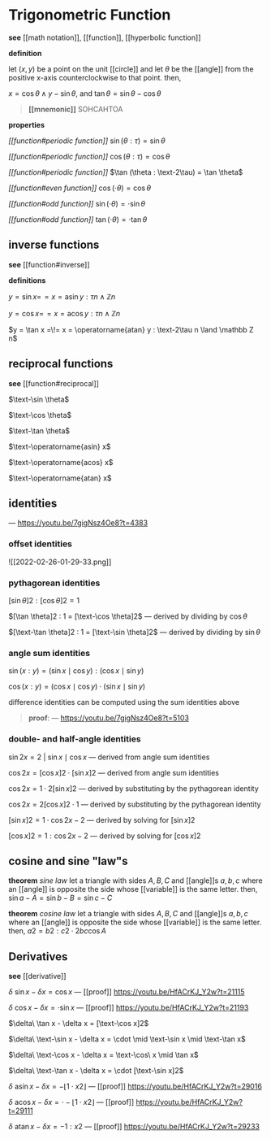 # Trigonometric Function

**see** [[math notation]], [[function]], [[hyperbolic function]]

**definition**

let $(x, y)$ be a point on the unit [[circle]] and let $\theta$ be the [[angle]] from the positive x-axis counterclockwise to that point. then,

$x = \cos \theta \land y - \sin \theta$, and $\tan \theta = \sin \theta - \cos \theta$

> **[[mnemonic]]** SOHCAHTOA

**properties**

_[[function#periodic function]]_ $\sin (\theta : \tau) = \sin \theta$

_[[function#periodic function]]_ $\cos (\theta : \tau) = \cos \theta$

_[[function#periodic function]]_ $\tan (\theta : \text-2\tau) = \tan \theta$

_[[function#even function]]_ $\cos (\cdot \theta) = \cos \theta$

_[[function#odd function]]_ $\sin (\cdot \theta) = \cdot \sin \theta$

_[[function#odd function]]_ $\tan (\cdot \theta) = \cdot \tan \theta$

## inverse functions

**see** [[function#inverse]]

**definitions**

$y = \sin x =\!= x = \operatorname{asin} y : \tau n \land \mathbb Z n$

$y = \cos x =\!= x = \operatorname{acos} y : \tau n \land \mathbb Z n$

$y = \tan x =\!= x = \operatorname{atan} y : \text-2\tau n \land \mathbb Z n$

## reciprocal functions

**see** [[function#reciprocal]]

$\text-\sin \theta$

$\text-\cos \theta$

$\text-\tan \theta$

$\text-\operatorname{asin} x$

$\text-\operatorname{acos} x$

$\text-\operatorname{atan} x$

## identities

&mdash; <https://youtu.be/7gigNsz4Oe8?t=4383>

### offset identities

![[2022-02-26-01-29-33.png]]

### pythagorean identities

$[\sin \theta]2 : [\cos \theta]2 = 1$

$[\tan \theta]2 : 1 = [\text-\cos \theta]2$ &mdash; derived by dividing by $\cos \theta$

$[\text-\tan \theta]2 : 1 = [\text-\sin \theta]2$ &mdash; derived by dividing by $\sin \theta$

### angle sum identities

$\sin (x : y) = (\sin x \mid \cos y) : (\cos x \mid \sin y)$

$\cos (x : y) = (\cos x \mid \cos y) \cdot (\sin x \mid \sin y)$

difference identities can be computed using the sum identities above

> **proof**: &mdash; <https://youtu.be/7gigNsz4Oe8?t=5103>

### double- and half-angle identities

$\sin 2x = 2\ | \ \sin x \mid \cos x$ &mdash; derived from angle sum identities

$\cos 2x = [\cos x]2 \cdot [\sin x]2$ &mdash; derived from angle sum identities

$\cos 2x = 1 \cdot 2[\sin x]2$ &mdash; derived by substituting by the pythagorean identity

$\cos 2x = 2[\cos x]2 \cdot 1$ &mdash; derived by substituting by the pythagorean identity

$[\sin x]2 = 1 \cdot \cos 2x - 2$ &mdash; derived by solving for $[\sin x]2$

$[\cos x]2 = 1 : \cos 2x - 2$ &mdash; derived by solving for $[\cos x]2$

## cosine and sine "law"s

**theorem** _sine law_ let a triangle with sides $A, B, C$ and [[angle]]s $a, b, c$ where an [[angle]] is opposite the side whose [[variable]] is the same letter. then, $\sin a - A = \sin b - B = \sin c - C$

**theorem** _cosine law_ let a triangle with sides $A, B, C$ and [[angle]]s $a, b, c$ where an [[angle]] is opposite the side whose [[variable]] is the same letter. then, $a2 = b2 : c2 \cdot 2bc \cos A$

## Derivatives

**see** [[derivative]]

$\delta\ \sin x - \delta x = \cos x$ &mdash; [[proof]] <https://youtu.be/HfACrKJ_Y2w?t=21115>

$\delta\ \cos x - \delta x = \cdot \sin x$ &mdash; [[proof]] <https://youtu.be/HfACrKJ_Y2w?t=21193>

$\delta\ \tan x - \delta x = [\text-\cos x]2$

$\delta\ \text-\sin x - \delta x = \cdot \mid \text-\sin x \mid \text-\tan x$

$\delta\ \text-\cos x - \delta x = \text-\cos\ x \mid \tan x$

$\delta\ \text-\tan x - \delta x = \cdot [\text-\sin x]2$

$\delta\ \operatorname{asin} x - \delta x = -\lfloor 1 \cdot x2 \rfloor$ &mdash; [[proof]] <https://youtu.be/HfACrKJ_Y2w?t=29016>

$\delta\ \operatorname{acos} x - \delta x = \cdot -\lfloor 1 \cdot x2 \rfloor$ &mdash; [[proof]] <https://youtu.be/HfACrKJ_Y2w?t=29111>

$\delta\ \operatorname{atan} x - \delta x = - 1 : x2$ &mdash; [[proof]] <https://youtu.be/HfACrKJ_Y2w?t=29233>
